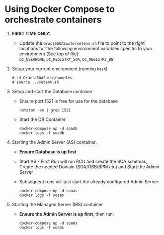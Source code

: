 # Using Docker Compose to orchestrate containers

1. **FIRST TIME ONLY:**
   - Update the `OracleSOASuite/setenv.sh` file to point
     to the right locations for the following environment variables
     specific to your environment (See top of file):    
     `DC_USERHOME`, `DC_REGISTRY_SOA`, `DC_REGISTRY_DB`    

2. Setup your current environment (running `bash`)

       # cd OracleSOASuite/samples
       # source ../setenv.sh

3. Setup and start the Database container
   - Ensure port 1521 is free for use for the database

         netstat -an | grep 1521

   - Start the DB Container

         docker-compose up -d soadb
         docker logs -f soadb

4. Starting the Admin Server (AS) container. 
    - **Ensure Database is up first**
    - Start AS - First Run will run RCU and create the SOA schemas, 
      Create the needed Domain (SOA/OSB/BPM etc) and Start the Admin 
      Server
    - Subsequent runs will just start the already configured Admin Server

          docker-compose up -d soaas
          docker logs -f soaas

5.  Starting the Managed Server (MS) container 
    - **Ensure the Admin Server is up first**, then run:

          docker-compose up -d soams
          docker logs -f soams
